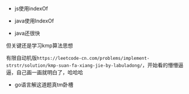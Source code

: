 + js使用indexOf
+ java使用IndexOf

+ java还很快
<!-- 执行用时：0 ms, 在所有 Java 提交中击败了100.00% 的用户
内存消耗：38.1 MB, 在所有 Java 提交中击败了87.50% 的用户 -->


但关键还是学习kmp算法思想

有限自动机版`https://leetcode-cn.com/problems/implement-strstr/solution/kmp-suan-fa-xiang-jie-by-labuladong/`，开始看的懵懵逼逼，自己画一画就明白了，哈哈哈

+ go语言解这道题真tm卧槽